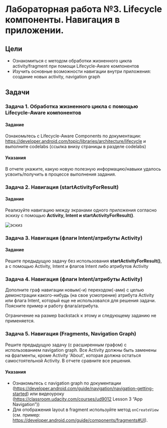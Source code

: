 # Лабораторная работа №3. Lifecycle компоненты. Навигация в приложении.

## Цели
* Ознакомиться с методом обработки жизненного цикла activity/fragment при помощи Lifecycle-Aware компонентов
* Изучить основные возможности навигации внутри приложения: создание новых activity, navigation graph

## Задачи  
### Задача 1. Обработка жизненного цикла с помощью Lifecycle-Aware компонентов  
#### Задание  
Ознакомьтесь с Lifecycle-Aware Components по документации: https://developer.android.com/topic/libraries/architecture/lifecycle и выполните codelabs (ссылка внизу страницы в разделе codelabs)
  
#### Указания  
В отчете укажите, какую новую полезную информацию/навыки удалось усвоить/получить в процессе выполнения задания. 
  
### Задача 2. Навигация (startActivityForResult)
#### Задание
Реализуйте навигацию между экранами одного приложения согласно эскизу с помощью **Activity, Intent и startActivityForResult()**.

![эскиз](https://raw.githubusercontent.com/b0r1ngx/AndroidProgramming/main/Lab02/images/activities.png "эскиз")

### Задача 3. Навигация (флаги Intent/атрибуты Activity)
#### Задание
Решите предыдущую задачу без использования **startActivityForResult()**, а с помощью Activity, Intent и флагов Intent либо атрибутов Activity


### Задача 4. Навигация (флаги Intent/атрибуты Activity)
Дополните граф навигации новым(-и) переходом(-ами) с целью демонстрации какого-нибудь (на свое усмотрение) атрибута Activity или флага Intent, который еще не использовался для решения задачи. Поясните пример и работу флага/атрибута.

Ограничение на размер backstack к этому и следующему заданию не применяется.

### Задача 5. Навигация (Fragments, Navigation Graph) 
Решите предыдущую задачу (с расширенным графом) с использованием navigation graph. Все Activity должны быть заменены на фрагменты, кроме Activity 'About', которая должна остаться самостоятельной Activity.
В отчете сравните все решения.

#### Указания
* Ознакомьтесь с navigation graph по документации (https://developer.android.com/guide/navigation/navigation-getting-started) или видеоуроку (https://classroom.udacity.com/courses/ud9012 Lesson 3 “App Navigation”))
* Для отображения layout в fragment используйте метод `onCreateView` (см. пример: https://developer.android.com/guide/components/fragments#UI).
